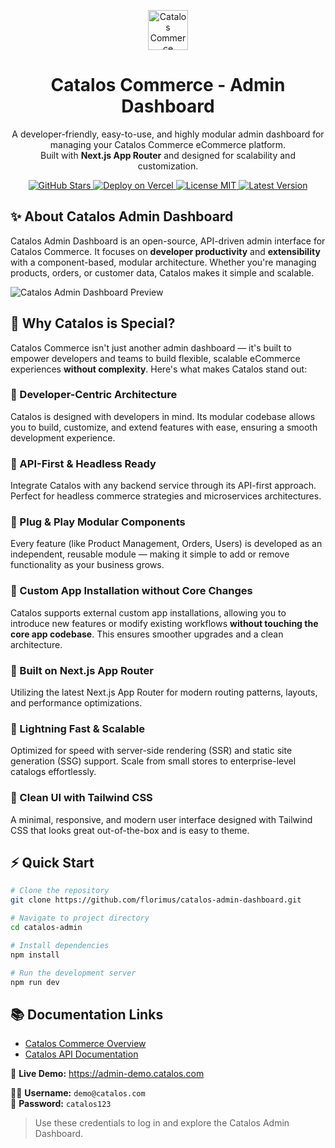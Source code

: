 <p align="center">
  <img src="https://i.ibb.co/4ZC8vttV/temp-Image-YTse-SL-1.png" alt="Catalos Commerce" width="64"/>
</p>

<h1 align="center">Catalos Commerce - Admin Dashboard</h1>

<p align="center">
  A developer-friendly, easy-to-use, and highly modular admin dashboard for managing your Catalos Commerce eCommerce platform.<br/>
  Built with <b>Next.js App Router</b> and designed for scalability and customization.
</p>

<p align="center">
  <a href="https://github.com/florimus/catalos-admin-dashboard/stargazers">
    <img src="https://img.shields.io/github/stars/florimus/catalos-admin-dashboard" alt="GitHub Stars"/>
  </a>
  <a href="https://vercel.com/">
    <img src="https://img.shields.io/badge/Deployed%20on-Vercel-black?logo=vercel" alt="Deploy on Vercel"/>
  </a>
  <a href="https://opensource.org/licenses/MIT">
    <img src="https://img.shields.io/badge/License-MIT-yellow.svg" alt="License MIT"/>
  </a>
  <a href="https://github.com/florimus/catalos-admin-dashboard/releases">
  <img src="https://img.shields.io/github/v/release/florimus/catalos-admin-dashboard" alt="Latest Version"/>
</a>
</p>

## ✨ About Catalos Admin Dashboard

Catalos Admin Dashboard is an open-source, API-driven admin interface for Catalos Commerce. It focuses on **developer productivity** and **extensibility** with a component-based, modular architecture. Whether you're managing products, orders, or customer data, Catalos makes it simple and scalable.

![Catalos Admin Dashboard Preview](https://i.ibb.co/dwq1bRZr/Screenshot-2025-07-26-at-3-17-24-PM.png)

## 🌟 Why Catalos is Special?

Catalos Commerce isn't just another admin dashboard — it's built to empower developers and teams to build flexible, scalable eCommerce experiences **without complexity**. Here's what makes Catalos stand out:

### 🔹 Developer-Centric Architecture
Catalos is designed with developers in mind. Its modular codebase allows you to build, customize, and extend features with ease, ensuring a smooth development experience.

### 🔹 API-First & Headless Ready
Integrate Catalos with any backend service through its API-first approach. Perfect for headless commerce strategies and microservices architectures.

### 🔹 Plug & Play Modular Components
Every feature (like Product Management, Orders, Users) is developed as an independent, reusable module — making it simple to add or remove functionality as your business grows.

### 🔹 Custom App Installation without Core Changes
Catalos supports external custom app installations, allowing you to introduce new features or modify existing workflows **without touching the core app codebase**. This ensures smoother upgrades and a clean architecture.

### 🔹 Built on Next.js App Router
Utilizing the latest Next.js App Router for modern routing patterns, layouts, and performance optimizations.

### 🔹 Lightning Fast & Scalable
Optimized for speed with server-side rendering (SSR) and static site generation (SSG) support. Scale from small stores to enterprise-level catalogs effortlessly.

### 🔹 Clean UI with Tailwind CSS
A minimal, responsive, and modern user interface designed with Tailwind CSS that looks great out-of-the-box and is easy to theme.

## ⚡ Quick Start

```bash
# Clone the repository
git clone https://github.com/florimus/catalos-admin-dashboard.git

# Navigate to project directory
cd catalos-admin

# Install dependencies
npm install

# Run the development server
npm run dev
```

## 📚 Documentation Links

- [Catalos Commerce Overview](https://github.com/yourusername/catalos-commerce)
- [Catalos API Documentation](https://github.com/yourusername/catalos-api-docs)

🚀 **Live Demo:** https://admin-demo.catalos.com

🧑‍💼 **Username:** `demo@catalos.com`  
🔑 **Password:** `catalos123`

> Use these credentials to log in and explore the Catalos Admin Dashboard.

